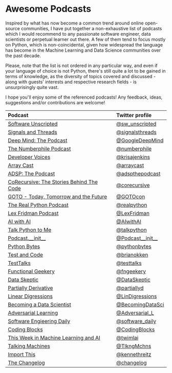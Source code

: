 # Awesome Podcasts
Inspired by what has now become a common trend around online open-source communities, I have put together a non-exhaustive list of podcasts which I would recommend to any passionate software engineer, data scientists or perpetual learner out there. A few of them tend to focus mostly on Python, which is non-coincidental, given how widespread the language has become in the Machine Learning and Data Science communities over the past decade.

Please, note that the list is not ordered in any particular way, and even if your language of choice is not Python, there's still quite a lot to be gained in terms of knowledge, as the diversity of topics covered and discussed - along with guests' interests and respective research fields - is unsurprisingly quite vast.

I hope you'll enjoy some of the referenced podcasts! Any feedback, ideas, suggestions and/or contributions are welcome!

| Podcast | Twitter profile |
| :--- | :--- |
| [Software Unscripted](https://pod.link/1602572955) | [@sw_unscripted](https://twitter.com/sw_unscripted) |
| [Signals and Threads](https://signalsandthreads.com/) | [@signalsthreads](https://twitter.com/signalsthreads) |
| [Deep Mind: The Podcast](https://deepmind.google/discover/the-podcast/) | [@GoogleDeepMind](https://twitter.com/GoogleDeepMind) |
| [The Numberphile Podcast](https://www.numberphile.com/podcast) | [@numberphile](https://twitter.com/numberphile) |
| [Developer Voices](https://pod.link/developer-voices) | [@krisajenkins](https://twitter.com/krisajenkins) |
| [Array Cast](https://www.arraycast.com) | [@arraycast](https://twitter.com/arraycast) |
| [ADSP: The Podcast](https://adspthepodcast.com) | [@adspthepodcast](https://twitter.com/adspthepodcast) |
| [CoRecursive: The Stories Behind The Code](https://corecursive.com) | [@corecursive](https://twitter.com/corecursive) |
| [GOTO - Today, Tomorrow and the Future](https://goto.buzzsprout.com) | [@GOTOcon](https://twitter.com/GOTOcon) |
| [The Real Python Podcast](https://realpython.com/podcasts/rpp/) | [@realpython](https://twitter.com/realpython) |
| [Lex Fridman Podcast](https://lexfridman.com/podcast/) | [@LexFridman](https://twitter.com/LexFridman) |
| [AI with AI](https://www.cna.org/news/AI-Podcast) | [@AIwithAI](https://twitter.com/AIwithAI) |
| [Talk Python to Me](https://talkpython.fm/episodes/all) | [@talkpython](https://twitter.com/talkpython) |
| [Podcast.\_\_init\_\_](https://podcastinit.com/) | [@Podcast\_\_init\_\_](https://twitter.com/Podcast__init__) |
| [Python Bytes](https://pythonbytes.fm/episodes/all) | [@pythonbytes](https://twitter.com/pythonbytes) |
| [Test and Code](testandcode.com/episodes) | [@brianokken](https://twitter.com/brianokken) |
| [TestTalks](https://joecolantonio.com/testtalks/testtalks) | [@testtalks](https://twitter.com/testtalks) |
| [Functional Geekery](https://www.functionalgeekery.com/category/podcasts/) | [@fngeekery](https://twitter.com/fngeekery) |
| [Data Skeptic](https://dataskeptic.com/podcast) | [@DataSkeptic](https://twitter.com/DataSkeptic) |
| [Partially Derivative](http://partiallyderivative.com/) | [@partiallyd](https://twitter.com/partiallyd) |
| [Linear Digressions](https://lineardigressions.com/) | [@LinDigressions](https://twitter.com/LinDigressions) |
| [Becoming a Data Scientist](https://www.becomingadatascientist.com/category/podcast/) | [@BecomingDataSci](https://twitter.com/BecomingDataSci) |
| [Adversarial Learning](https://adversariallearning.com/) | [@Adversarial_L](https://twitter.com/Adversarial_L) |
| [Software Engieering Daily](https://softwareengineeringdaily.com/category/podcast/) | [@software_daily](https://twitter.com/software_daily) |
| [Coding Blocks](https://www.codingblocks.net/) | [@CodingBlocks](https://twitter.com/CodingBlocks) |
| [This Week in Machine Learning and AI](https://twimlai.com/) | [@twimlai](https://twitter.com/twimlai) |
| [Talking Machines](http://www.thetalkingmachines.com/) | [@TlkngMchns](https://twitter.com/TlkngMchns) |
| [Import This](https://www.kennethreitz.org/import-this/) | [@kennethreitz](https://twitter.com/kennethreitz) |
| [The Changelog](https://changelog.com/podcast) | [@changelog](https://twitter.com/changelog) |
